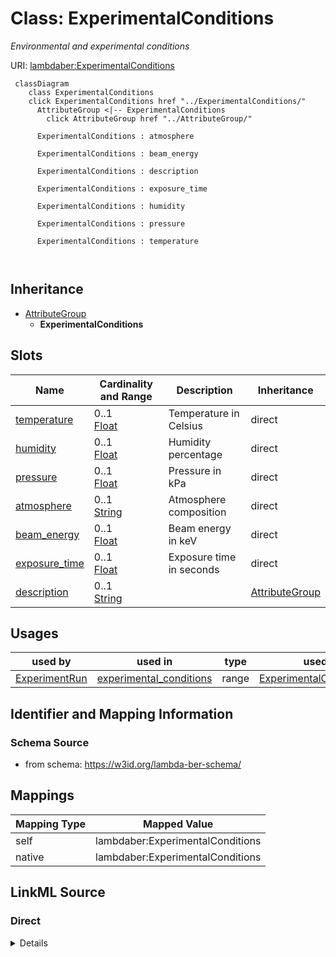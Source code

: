 

# Class: ExperimentalConditions 


_Environmental and experimental conditions_





URI: [lambdaber:ExperimentalConditions](https://w3id.org/lambda-ber-schema/ExperimentalConditions)





```mermaid
 classDiagram
    class ExperimentalConditions
    click ExperimentalConditions href "../ExperimentalConditions/"
      AttributeGroup <|-- ExperimentalConditions
        click AttributeGroup href "../AttributeGroup/"
      
      ExperimentalConditions : atmosphere
        
      ExperimentalConditions : beam_energy
        
      ExperimentalConditions : description
        
      ExperimentalConditions : exposure_time
        
      ExperimentalConditions : humidity
        
      ExperimentalConditions : pressure
        
      ExperimentalConditions : temperature
        
      
```





## Inheritance
* [AttributeGroup](AttributeGroup.md)
    * **ExperimentalConditions**



## Slots

| Name | Cardinality and Range | Description | Inheritance |
| ---  | --- | --- | --- |
| [temperature](temperature.md) | 0..1 <br/> [Float](Float.md) | Temperature in Celsius | direct |
| [humidity](humidity.md) | 0..1 <br/> [Float](Float.md) | Humidity percentage | direct |
| [pressure](pressure.md) | 0..1 <br/> [Float](Float.md) | Pressure in kPa | direct |
| [atmosphere](atmosphere.md) | 0..1 <br/> [String](String.md) | Atmosphere composition | direct |
| [beam_energy](beam_energy.md) | 0..1 <br/> [Float](Float.md) | Beam energy in keV | direct |
| [exposure_time](exposure_time.md) | 0..1 <br/> [Float](Float.md) | Exposure time in seconds | direct |
| [description](description.md) | 0..1 <br/> [String](String.md) |  | [AttributeGroup](AttributeGroup.md) |





## Usages

| used by | used in | type | used |
| ---  | --- | --- | --- |
| [ExperimentRun](ExperimentRun.md) | [experimental_conditions](experimental_conditions.md) | range | [ExperimentalConditions](ExperimentalConditions.md) |







## Identifier and Mapping Information






### Schema Source


* from schema: https://w3id.org/lambda-ber-schema/




## Mappings

| Mapping Type | Mapped Value |
| ---  | ---  |
| self | lambdaber:ExperimentalConditions |
| native | lambdaber:ExperimentalConditions |






## LinkML Source

<!-- TODO: investigate https://stackoverflow.com/questions/37606292/how-to-create-tabbed-code-blocks-in-mkdocs-or-sphinx -->

### Direct

<details>
```yaml
name: ExperimentalConditions
description: Environmental and experimental conditions
from_schema: https://w3id.org/lambda-ber-schema/
is_a: AttributeGroup
attributes:
  temperature:
    name: temperature
    description: Temperature in Celsius
    from_schema: https://w3id.org/lambda-ber-schema/
    domain_of:
    - StorageConditions
    - ExperimentalConditions
    range: float
  humidity:
    name: humidity
    description: Humidity percentage
    from_schema: https://w3id.org/lambda-ber-schema/
    rank: 1000
    domain_of:
    - ExperimentalConditions
    range: float
  pressure:
    name: pressure
    description: Pressure in kPa
    from_schema: https://w3id.org/lambda-ber-schema/
    rank: 1000
    domain_of:
    - ExperimentalConditions
    range: float
  atmosphere:
    name: atmosphere
    description: Atmosphere composition
    from_schema: https://w3id.org/lambda-ber-schema/
    domain_of:
    - StorageConditions
    - ExperimentalConditions
  beam_energy:
    name: beam_energy
    description: Beam energy in keV
    from_schema: https://w3id.org/lambda-ber-schema/
    domain_of:
    - XRFImage
    - ExperimentalConditions
    range: float
  exposure_time:
    name: exposure_time
    description: Exposure time in seconds
    from_schema: https://w3id.org/lambda-ber-schema/
    domain_of:
    - Image
    - ExperimentalConditions
    range: float

```
</details>

### Induced

<details>
```yaml
name: ExperimentalConditions
description: Environmental and experimental conditions
from_schema: https://w3id.org/lambda-ber-schema/
is_a: AttributeGroup
attributes:
  temperature:
    name: temperature
    description: Temperature in Celsius
    from_schema: https://w3id.org/lambda-ber-schema/
    alias: temperature
    owner: ExperimentalConditions
    domain_of:
    - StorageConditions
    - ExperimentalConditions
    range: float
  humidity:
    name: humidity
    description: Humidity percentage
    from_schema: https://w3id.org/lambda-ber-schema/
    rank: 1000
    alias: humidity
    owner: ExperimentalConditions
    domain_of:
    - ExperimentalConditions
    range: float
  pressure:
    name: pressure
    description: Pressure in kPa
    from_schema: https://w3id.org/lambda-ber-schema/
    rank: 1000
    alias: pressure
    owner: ExperimentalConditions
    domain_of:
    - ExperimentalConditions
    range: float
  atmosphere:
    name: atmosphere
    description: Atmosphere composition
    from_schema: https://w3id.org/lambda-ber-schema/
    alias: atmosphere
    owner: ExperimentalConditions
    domain_of:
    - StorageConditions
    - ExperimentalConditions
    range: string
  beam_energy:
    name: beam_energy
    description: Beam energy in keV
    from_schema: https://w3id.org/lambda-ber-schema/
    alias: beam_energy
    owner: ExperimentalConditions
    domain_of:
    - XRFImage
    - ExperimentalConditions
    range: float
  exposure_time:
    name: exposure_time
    description: Exposure time in seconds
    from_schema: https://w3id.org/lambda-ber-schema/
    alias: exposure_time
    owner: ExperimentalConditions
    domain_of:
    - Image
    - ExperimentalConditions
    range: float
  description:
    name: description
    from_schema: https://w3id.org/lambda-ber-schema/
    alias: description
    owner: ExperimentalConditions
    domain_of:
    - NamedThing
    - AttributeGroup
    range: string

```
</details>